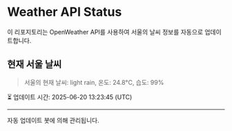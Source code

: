 
# Weather API Status

이 리포지토리는 OpenWeather API를 사용하여 서울의 날씨 정보를 자동으로 업데이트합니다.

## 현재 서울 날씨
> 서울의 현재 날씨: light rain, 온도: 24.8°C, 습도: 99%

⏳ 업데이트 시간: 2025-06-20 13:23:45 (UTC)

---
자동 업데이트 봇에 의해 관리됩니다.
